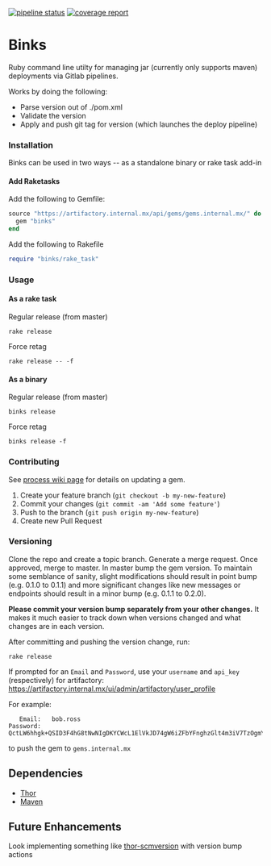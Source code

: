 [![pipeline status](https://gitlab.mx.com/mx/binks/badges/master/pipeline.svg)](https://gitlab.mx.com/mx/binks/commits/master) [![coverage report](https://gitlab.mx.com/mx/binks/badges/master/coverage.svg)](https://gitlab.mx.com/mx/binks/commits/master)

# Binks

Ruby command line utilty for managing jar (currently only supports maven) deployments via Gitlab pipelines.

Works by doing the following:

* Parse version out of ./pom.xml
* Validate the version
* Apply and push git tag for version (which launches the deploy pipeline)

### Installation

Binks can be used in two ways -- as a standalone binary or rake task add-in

#### Add Raketasks

Add the following to Gemfile:

```ruby
source "https://artifactory.internal.mx/api/gems/gems.internal.mx/" do
  gem "binks"
end
```

Add the following to Rakefile

```ruby
require "binks/rake_task"
```

### Usage

#### As a rake task

Regular release (from master)
```shell
rake release
```

Force retag
```shell
rake release -- -f
```

#### As a binary

Regular release (from master)
```shell
binks release
```

Force retag
```shell
binks release -f
```

### Contributing

See [process wiki page](https://gitlab.mx.com/mx/io/wikis/Gems) for details on updating a gem.

1. Create your feature branch (`git checkout -b my-new-feature`)
3. Commit your changes (`git commit -am 'Add some feature'`)
4. Push to the branch (`git push origin my-new-feature`)
5. Create new Pull Request

### Versioning

Clone the repo and create a topic branch. Generate a merge request. Once approved, merge to master. In master bump the gem version. To maintain some semblance of sanity, slight modifications should result in point bump (e.g. 0.1.0 to 0.1.1) and more significant changes like new messages or endpoints should result in a minor bump (e.g. 0.1.1 to 0.2.0).

**Please commit your version bump separately from your other changes.** It makes it much easier to track down when versions changed and what changes are in each version.

After committing and pushing the version change, run:

```shell
rake release
```

If prompted for an `Email` and `Password`, use your `username` and `api_key`
(respectively) for artifactory:
https://artifactory.internal.mx/ui/admin/artifactory/user_profile

For example:

```
   Email:   bob.ross
Password:   QctLW6hhgk+QSID3F4hG8tNwNIgDKYCWcL1ElVkJD74gW6iZFbYFnghzGlt4m3iV7TzOgmY3hW+GdsNnFxG2Jg
```

to push the gem to `gems.internal.mx`

## Dependencies

* [Thor](http://whatisthor.com/)
* [Maven](https://maven.apache.org/)

## Future Enhancements

Look implementing something like [thor-scmversion](https://github.com/RiotGamesMinions/thor-scmversion) with version bump actions
